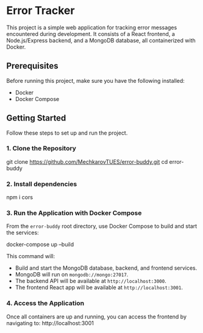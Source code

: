 # Error Tracker

This project is a simple web application for tracking error messages encountered during development. It consists of a React frontend, a Node.js/Express backend, and a MongoDB database, all containerized with Docker.

## Prerequisites

Before running this project, make sure you have the following installed:

- Docker
- Docker Compose

## Getting Started

Follow these steps to set up and run the project.

### 1. Clone the Repository
git clone https://github.com/MechkarovTUES/error-buddy.git
cd error-buddy

### 2. Install dependencies
npm i cors

### 3. Run the Application with Docker Compose
From the `error-buddy` root directory, use Docker Compose to build and start the services:

docker-compose up –build

This command will:
- Build and start the MongoDB database, backend, and frontend services.
- MongoDB will run on `mongodb://mongo:27017`.
- The backend API will be available at `http://localhost:3000`.
- The frontend React app will be available at `http://localhost:3001`.

### 4. Access the Application

Once all containers are up and running, you can access the frontend by navigating to:
http://localhost:3001